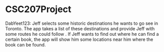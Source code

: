 # CSC207Project
DabYeet123: Jeff selects some historic destinations he wants to go see in Toronto. The app takes a list of these destinations and provide Jeff with some routes he could follow . If Jeff wants to find out where he can find a certain book, the app will show him some locations near him where the book can be found.
